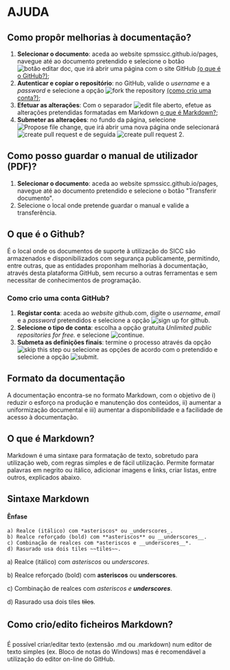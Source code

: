 # AJUDA

## Como propôr melhorias à documentação?
1.  **Selecionar o documento**: aceda ao website spmssicc.github.io/pages, navegue até ao documento pretendido e selecione o botão ![botão editar doc](https://spmssicc.github.io/pages/markdown/help.assets/help-85f5ce98.png), que irá abrir uma página com o site GitHub [(o que é o GitHub?)](#github);
2.  **Autenticar e copiar o repositório**: no GitHub, valide o  _username_ e a _password_ e selecione a opção ![fork the repository](https://spmssicc.github.io/pages/markdown/help.assets/help-44d17d18.png) [(como crio uma conta?)](#criar_conta);
3.  **Efetuar as alterações**: Com o separador ![edit file](https://spmssicc.github.io/pages/markdown/help.assets/help-54c0c097.png) aberto, efetue as alterações pretendidas formatadas em Markdown [o que é Markdown?](#markdown);
4.  **Submeter as alterações**: no fundo da página, selecione ![Propose file change](https://spmssicc.github.io/pages/markdown/help.assets/help-120bc218.png), que irá abrir uma nova página onde selecionará ![create pull request](https://spmssicc.github.io/pages/markdown/help.assets/help-1ff0f086.png) e de seguida ![create pull request 2](https://spmssicc.github.io/pages/markdown/help.assets/help-5a9d7515.png).

## Como posso guardar o manual de utilizador (PDF)?

1.  **Selecionar o documento**: aceda ao website spmssicc.github.io/pages, navegue até ao documento pretendido e selecione o botão "Transferir documento".
2.  Selecione o local onde pretende guardar o manual e valide a transferência.

## O que é o Github?
É o local onde os documentos de suporte à utilização do SICC são armazenados e disponibilizados com segurança publicamente, permitindo, entre outras, que as entidades proponham melhorias à documentação, através desta plataforma GitHub, sem recurso a outras ferramentas e sem necessitar de conhecimentos de programação.

### Como crio uma conta GitHub?

1.  **Registar conta**: aceda ao _website_ github.com, digite o _username_, _email_ e a _password_ pretendidos e selecione a opção ![sign up for github](https://spmssicc.github.io/pages/markdown/help.assets/help-564be3da.png).
2.  **Selecione o tipo de conta**: escolha a opção gratuita _Unlimited public repositories for free._ e selecione ![continue](https://spmssicc.github.io/pages/markdown/help.assets/help-2863d743.png).
3.  **Submeta as definições finais**: termine o processo através da opção ![skip this step](https://spmssicc.github.io/pages/markdown/help.assets/help-2aa27076.png) ou selecione as opções de acordo com o pretendido e selecione a opção ![submit](https://spmssicc.github.io/pages/markdown/help.assets/help-b88712bc.png).

## Formato da documentação

A documentação encontra-se no formato Markdown, com o objetivo de i) reduzir o esforço na produção e manutenção dos conteúdos, ii) aumentar a uniformização documental e iii) aumentar a disponibilidade e a facilidade de acesso à documentação.

## O que é Markdown?

Markdown é uma sintaxe para formatação de texto, sobretudo para utilização web, com regras simples e de fácil utilização. Permite formatar palavras em negrito ou itálico, adicionar imagens e links, criar listas, entre outros, explicados abaixo.

## Sintaxe Markdown

#### Ênfase

```no-highlight
a) Realce (itálico) com *asteriscos* ou _underscores_.
b) Realce reforçado (bold) com **asteriscos** ou __underscores__.
c) Combinação de realces com *asteriscos e __underscores__*.
d) Rasurado usa dois tiles ~~tiles~~.
```

a) Realce (itálico) com *asteriscos* ou _underscores_.

b) Realce reforçado (bold) com **asteriscos** ou __underscores__.

c) Combinação de realces com *asteriscos e __underscores__*.

d) Rasurado usa dois tiles ~~tiles~~.

## Como crio/edito ficheiros Markdown?

É possível criar/editar texto (extensão .md ou .markdown) num editor de texto simples (ex. Bloco de notas do Windows) mas é recomendável a utilização do editor on-line do GitHub.
